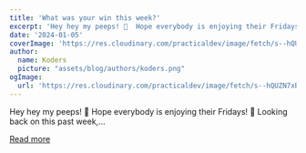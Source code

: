 ```yaml
---
title: 'What was your win this week?'
excerpt: 'Hey hey my peeps! 👋  Hope everybody is enjoying their Fridays! 🙌   Looking back on this past week,...'
date: '2024-01-05'
coverImage: 'https://res.cloudinary.com/practicaldev/image/fetch/s--hQUZN7xB--/c_imagga_scale,f_auto,fl_progressive,h_420,q_auto,w_1000/https://dev-to-uploads.s3.amazonaws.com/uploads/articles/luo0sx64k6xd8dogd3um.jpg'
author:
  name: Koders
  picture: "assets/blog/authors/koders.png"
ogImage:
  url: 'https://res.cloudinary.com/practicaldev/image/fetch/s--hQUZN7xB--/c_imagga_scale,f_auto,fl_progressive,h_420,q_auto,w_1000/https://dev-to-uploads.s3.amazonaws.com/uploads/articles/luo0sx64k6xd8dogd3um.jpg'
---
```


Hey hey my peeps! 👋  Hope everybody is enjoying their Fridays! 🙌   Looking back on this past week,...

[Read more](https://dev.to/devteam/what-was-your-win-this-week-6l8)
